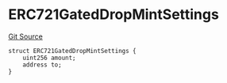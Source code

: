 # ERC721GatedDropMintSettings
[Git Source](https://github.com/nezz0746/lil-erc1155-drop/blob/98e5a922cf56496b4de02d4782b187dd6d1c6131/src/libs/Structs.sol)


```solidity
struct ERC721GatedDropMintSettings {
    uint256 amount;
    address to;
}
```

